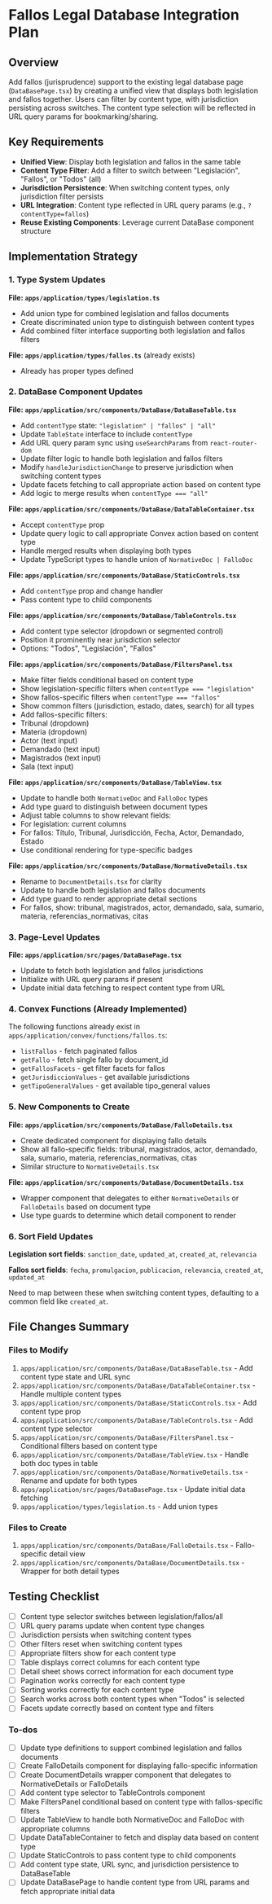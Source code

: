 <!-- f9bbd018-699f-49b5-a269-6e8a78d3a858 90b8f010-6e65-4cfc-836d-ca198bb3803b -->
# Fallos Legal Database Integration Plan

## Overview

Add fallos (jurisprudence) support to the existing legal database page (`DataBasePage.tsx`) by creating a unified view that displays both legislation and fallos together. Users can filter by content type, with jurisdiction persisting across switches. The content type selection will be reflected in URL query params for bookmarking/sharing.

## Key Requirements

- **Unified View**: Display both legislation and fallos in the same table
- **Content Type Filter**: Add a filter to switch between "Legislación", "Fallos", or "Todos" (all)
- **Jurisdiction Persistence**: When switching content types, only jurisdiction filter persists
- **URL Integration**: Content type reflected in URL query params (e.g., `?contentType=fallos`)
- **Reuse Existing Components**: Leverage current DataBase component structure

## Implementation Strategy

### 1. Type System Updates

**File: `apps/application/types/legislation.ts`**

- Add union type for combined legislation and fallos documents
- Create discriminated union type to distinguish between content types
- Add combined filter interface supporting both legislation and fallos filters

**File: `apps/application/types/fallos.ts`** (already exists)

- Already has proper types defined

### 2. DataBase Component Updates

**File: `apps/application/src/components/DataBase/DataBaseTable.tsx`**

- Add `contentType` state: `"legislation" | "fallos" | "all"`
- Update `TableState` interface to include `contentType`
- Add URL query param sync using `useSearchParams` from `react-router-dom`
- Update filter logic to handle both legislation and fallos filters
- Modify `handleJurisdictionChange` to preserve jurisdiction when switching content types
- Update facets fetching to call appropriate action based on content type
- Add logic to merge results when `contentType === "all"`

**File: `apps/application/src/components/DataBase/DataTableContainer.tsx`**

- Accept `contentType` prop
- Update query logic to call appropriate Convex action based on content type
- Handle merged results when displaying both types
- Update TypeScript types to handle union of `NormativeDoc | FalloDoc`

**File: `apps/application/src/components/DataBase/StaticControls.tsx`**

- Add `contentType` prop and change handler
- Pass content type to child components

**File: `apps/application/src/components/DataBase/TableControls.tsx`**

- Add content type selector (dropdown or segmented control)
- Position it prominently near jurisdiction selector
- Options: "Todos", "Legislación", "Fallos"

**File: `apps/application/src/components/DataBase/FiltersPanel.tsx`**

- Make filter fields conditional based on content type
- Show legislation-specific filters when `contentType === "legislation"`
- Show fallos-specific filters when `contentType === "fallos"`
- Show common filters (jurisdiction, estado, dates, search) for all types
- Add fallos-specific filters:
- Tribunal (dropdown)
- Materia (dropdown)
- Actor (text input)
- Demandado (text input)
- Magistrados (text input)
- Sala (text input)

**File: `apps/application/src/components/DataBase/TableView.tsx`**

- Update to handle both `NormativeDoc` and `FalloDoc` types
- Add type guard to distinguish between document types
- Adjust table columns to show relevant fields:
- For legislation: current columns
- For fallos: Título, Tribunal, Jurisdicción, Fecha, Actor, Demandado, Estado
- Use conditional rendering for type-specific badges

**File: `apps/application/src/components/DataBase/NormativeDetails.tsx`**

- Rename to `DocumentDetails.tsx` for clarity
- Update to handle both legislation and fallos documents
- Add type guard to render appropriate detail sections
- For fallos, show: tribunal, magistrados, actor, demandado, sala, sumario, materia, referencias_normativas, citas

### 3. Page-Level Updates

**File: `apps/application/src/pages/DataBasePage.tsx`**

- Update to fetch both legislation and fallos jurisdictions
- Initialize with URL query params if present
- Update initial data fetching to respect content type from URL

### 4. Convex Functions (Already Implemented)

The following functions already exist in `apps/application/convex/functions/fallos.ts`:

- `listFallos` - fetch paginated fallos
- `getFallo` - fetch single fallo by document_id
- `getFallosFacets` - get filter facets for fallos
- `getJurisdiccionValues` - get available jurisdictions
- `getTipoGeneralValues` - get available tipo_general values

### 5. New Components to Create

**File: `apps/application/src/components/DataBase/FalloDetails.tsx`**

- Create dedicated component for displaying fallo details
- Show all fallo-specific fields: tribunal, magistrados, actor, demandado, sala, sumario, materia, referencias_normativas, citas
- Similar structure to `NormativeDetails.tsx`

**File: `apps/application/src/components/DataBase/DocumentDetails.tsx`**

- Wrapper component that delegates to either `NormativeDetails` or `FalloDetails` based on document type
- Use type guards to determine which detail component to render

### 6. Sort Field Updates

**Legislation sort fields**: `sanction_date`, `updated_at`, `created_at`, `relevancia`

**Fallos sort fields**: `fecha`, `promulgacion`, `publicacion`, `relevancia`, `created_at`, `updated_at`

Need to map between these when switching content types, defaulting to a common field like `created_at`.

## File Changes Summary

### Files to Modify

1. `apps/application/src/components/DataBase/DataBaseTable.tsx` - Add content type state and URL sync
2. `apps/application/src/components/DataBase/DataTableContainer.tsx` - Handle multiple content types
3. `apps/application/src/components/DataBase/StaticControls.tsx` - Add content type prop
4. `apps/application/src/components/DataBase/TableControls.tsx` - Add content type selector
5. `apps/application/src/components/DataBase/FiltersPanel.tsx` - Conditional filters based on content type
6. `apps/application/src/components/DataBase/TableView.tsx` - Handle both doc types in table
7. `apps/application/src/components/DataBase/NormativeDetails.tsx` - Rename and update for both types
8. `apps/application/src/pages/DataBasePage.tsx` - Update initial data fetching
9. `apps/application/types/legislation.ts` - Add union types

### Files to Create

1. `apps/application/src/components/DataBase/FalloDetails.tsx` - Fallo-specific detail view
2. `apps/application/src/components/DataBase/DocumentDetails.tsx` - Wrapper for both detail types

## Testing Checklist

- [ ] Content type selector switches between legislation/fallos/all
- [ ] URL query params update when content type changes
- [ ] Jurisdiction persists when switching content types
- [ ] Other filters reset when switching content types
- [ ] Appropriate filters show for each content type
- [ ] Table displays correct columns for each content type
- [ ] Detail sheet shows correct information for each document type
- [ ] Pagination works correctly for each content type
- [ ] Sorting works correctly for each content type
- [ ] Search works across both content types when "Todos" is selected
- [ ] Facets update correctly based on content type and filters

### To-dos

- [ ] Update type definitions to support combined legislation and fallos documents
- [ ] Create FalloDetails component for displaying fallo-specific information
- [ ] Create DocumentDetails wrapper component that delegates to NormativeDetails or FalloDetails
- [ ] Add content type selector to TableControls component
- [ ] Make FiltersPanel conditional based on content type with fallos-specific filters
- [ ] Update TableView to handle both NormativeDoc and FalloDoc with appropriate columns
- [ ] Update DataTableContainer to fetch and display data based on content type
- [ ] Update StaticControls to pass content type to child components
- [ ] Add content type state, URL sync, and jurisdiction persistence to DataBaseTable
- [ ] Update DataBasePage to handle content type from URL params and fetch appropriate initial data
